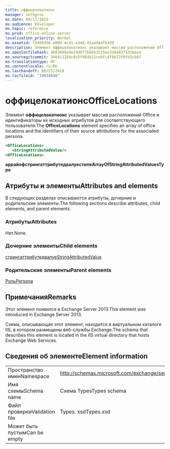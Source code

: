 ```yaml
---
title: оффицелокатионс
manager: sethgros
ms.date: 09/17/2015
ms.audience: Developer
ms.topic: reference
ms.prod: office-online-server
localization_priority: Normal
ms.assetid: f3488d56-a00d-4c41-a348-45aad4af6439
description: Элемент Оффицелокатионс указывает массив расположений Office и идентификаторы их исходных атрибутов для соответствующего пользователя.
ms.openlocfilehash: 4083688e9e19d6f7b6663515ee3d848371d1beea
ms.sourcegitcommit: 34041125dc8c5f993b21cebfc4f8b72f0fd2cb6f
ms.translationtype: MT
ms.contentlocale: ru-RU
ms.lasthandoff: 06/25/2018
ms.locfileid: "19834640"
---
```

# <a name="officelocations"></a><span data-ttu-id="291df-103">оффицелокатионс</span><span class="sxs-lookup"><span data-stu-id="291df-103">OfficeLocations</span></span>

<span data-ttu-id="291df-104">Элемент **оффицелокатионс** указывает массив расположений Office и идентификаторы их исходных атрибутов для соответствующего пользователя.</span><span class="sxs-lookup"><span data-stu-id="291df-104">The **OfficeLocations** element specifies an array of office locations and the identifiers of their source attributions for the associated persona.</span></span> 
  
```XML
<OfficeLocations>   
   <StringAttributedValue/>
<OfficeLocations>
```

 <span data-ttu-id="291df-105">**аррайофстрингаттрибутедвалуестипе**</span><span class="sxs-lookup"><span data-stu-id="291df-105">**ArrayOfStringAttributedValuesType**</span></span>
## <a name="attributes-and-elements"></a><span data-ttu-id="291df-106">Атрибуты и элементы</span><span class="sxs-lookup"><span data-stu-id="291df-106">Attributes and elements</span></span>

<span data-ttu-id="291df-107">В следующих разделах описываются атрибуты, дочерние и родительские элементы.</span><span class="sxs-lookup"><span data-stu-id="291df-107">The following sections describe attributes, child elements, and parent elements.</span></span>
  
### <a name="attributes"></a><span data-ttu-id="291df-108">Атрибуты</span><span class="sxs-lookup"><span data-stu-id="291df-108">Attributes</span></span>

<span data-ttu-id="291df-109">Нет.</span><span class="sxs-lookup"><span data-stu-id="291df-109">None.</span></span>
  
### <a name="child-elements"></a><span data-ttu-id="291df-110">Дочерние элементы</span><span class="sxs-lookup"><span data-stu-id="291df-110">Child elements</span></span>

[<span data-ttu-id="291df-111">стрингаттрибутедвалуе</span><span class="sxs-lookup"><span data-stu-id="291df-111">StringAttributedValue</span></span>](stringattributedvalue.md)
  
### <a name="parent-elements"></a><span data-ttu-id="291df-112">Родительские элементы</span><span class="sxs-lookup"><span data-stu-id="291df-112">Parent elements</span></span>

[<span data-ttu-id="291df-113">Роль</span><span class="sxs-lookup"><span data-stu-id="291df-113">Persona</span></span>](persona.md)
  
## <a name="remarks"></a><span data-ttu-id="291df-114">Примечания</span><span class="sxs-lookup"><span data-stu-id="291df-114">Remarks</span></span>

<span data-ttu-id="291df-115">Этот элемент появился в Exchange Server 2013.</span><span class="sxs-lookup"><span data-stu-id="291df-115">This element was introduced in Exchange Server 2013.</span></span>
  
<span data-ttu-id="291df-116">Схема, описывающая этот элемент, находится в виртуальном каталоге IIS, в котором размещены веб-службы Exchange.</span><span class="sxs-lookup"><span data-stu-id="291df-116">The schema that describes this element is located in the IIS virtual directory that hosts Exchange Web Services.</span></span>
  
## <a name="element-information"></a><span data-ttu-id="291df-117">Сведения об элементе</span><span class="sxs-lookup"><span data-stu-id="291df-117">Element information</span></span>

|||
|:-----|:-----|
|<span data-ttu-id="291df-118">Пространство имен</span><span class="sxs-lookup"><span data-stu-id="291df-118">Namespace</span></span>  <br/> |http://schemas.microsoft.com/exchange/services/2006/types  <br/> |
|<span data-ttu-id="291df-119">Имя схемы</span><span class="sxs-lookup"><span data-stu-id="291df-119">Schema name</span></span>  <br/> |<span data-ttu-id="291df-120">Схема Types</span><span class="sxs-lookup"><span data-stu-id="291df-120">Types schema</span></span>  <br/> |
|<span data-ttu-id="291df-121">Файл проверки</span><span class="sxs-lookup"><span data-stu-id="291df-121">Validation file</span></span>  <br/> |<span data-ttu-id="291df-122">Types. xsd</span><span class="sxs-lookup"><span data-stu-id="291df-122">Types.xsd</span></span>  <br/> |
|<span data-ttu-id="291df-123">Может быть пустым</span><span class="sxs-lookup"><span data-stu-id="291df-123">Can be empty</span></span>  <br/> ||
   

